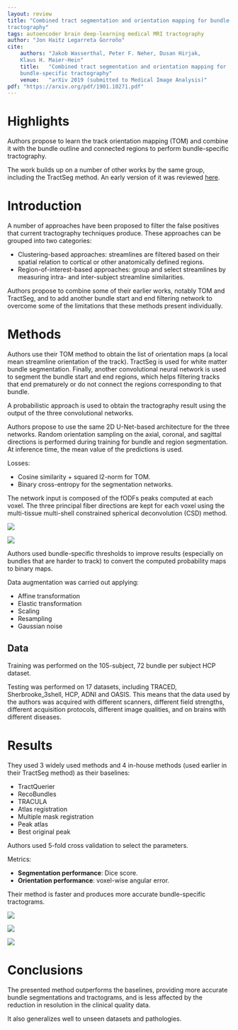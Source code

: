 ```yaml
---
layout: review
title: "Combined tract segmentation and orientation mapping for bundle-specific
tractography"
tags: autoencoder brain deep-learning medical MRI tractography
author: "Jon Haitz Legarreta Gorroño"
cite:
    authors: "Jakob Wasserthal, Peter F. Neher, Dusan Hirjak,
    Klaus H. Maier-Hein"
    title:   "Combined tract segmentation and orientation mapping for
    bundle-specific tractography"
    venue:   "arXiv 2019 (submitted to Medical Image Analysis)"
pdf: "https://arxiv.org/pdf/1901.10271.pdf"
---
```



# Highlights

Authors propose to learn the track orientation mapping (TOM) and combine it with
the bundle outline and connected regions to perform bundle-specific
tractography.

The work builds up on a number of other works by the same group, including the
TractSeg method. An early version of it was reviewed [here](https://vitalab.github.io/article/2017/12/01/Stacked-UNets-Bundle-Segmentation.html).


# Introduction

A number of approaches have been proposed to filter the false positives that
current tractography techniques produce. These approaches can be grouped into
two categories:
- Clustering-based approaches: streamlines are filtered based on their spatial
relation to cortical or other anatomically defined regions.
- Region-of-interest-based approaches: group and select streamlines by measuring
intra- and inter-subject streamline similarities.

Authors propose to combine some of their earlier works, notably TOM and
TractSeg, and to add another bundle start and end filtering network to overcome
some of the limitations that these methods present individually.


# Methods

Authors use their TOM method to obtain the list of orientation maps (a local
mean streamline orientation of the track). TractSeg is used for white matter
bundle segmentation. Finally, another convolutional neural network is used to
segment the bundle start and end regions, which helps filtering tracks that end
prematurely or do not connect the regions corresponding to that bundle.

A probabilistic approach is used to obtain the tractography result using the
output of the three convolutional networks.

Authors propose to use the same 2D U-Net-based architecture for the three
networks. Random orientation sampling on the axial, coronal, and sagittal
directions is performed during training for bundle and region segmentation. At
inference time, the mean value of the predictions is used.

Losses:
- Cosine similarity + squared l2-norm for TOM.
- Binary cross-entropy for the segmentation networks.


The network input is composed of the fODFs peaks computed at each voxel. The
three principal fiber directions are kept for each voxel using the multi-tissue
multi-shell constrained spherical deconvolution (CSD) method.

![](/article/images/TractSegmentationTOMBundleSpecificTractography/General_architecture.jpg)

![](/article/images/TractSegmentationTOMBundleSpecificTractography/Detailed_architecture.jpg)

Authors used bundle-specific thresholds to improve results (especially on
bundles that are harder to track) to convert the computed probability maps to
binary maps.

Data augmentation was carried out applying:
- Affine transformation
- Elastic transformation
- Scaling
- Resampling
- Gaussian noise

## Data

Training was performed on the 105-subject, 72 bundle per subject HCP dataset.

Testing was performed on 17 datasets, including TRACED, Sherbrooke_3shell, HCP,
ADNI and OASIS. This means that the data used by the authors was acquired
with different scanners, different field strengths, different acquisition
protocols, different image qualities, and on brains with different diseases.

# Results

They used 3 widely used methods and 4 in-house methods (used earlier in their
TractSeg method) as their baselines:
- TractQuerier
- RecoBundles
- TRACULA
- Atlas registration
- Multiple mask registration
- Peak atlas
- Best original peak

Authors used 5-fold cross validation to select the parameters.

Metrics:
- **Segmentation performance**: Dice score.
- **Orientation performance**: voxel-wise angular error.

Their method is faster and produces more accurate bundle-specific tractograms.

![](/article/images/TractSegmentationTOMBundleSpecificTractography/Results_Dice.jpg)

![](/article/images/TractSegmentationTOMBundleSpecificTractography/Results_angular_error.jpg)

![](/article/images/TractSegmentationTOMBundleSpecificTractography/Results_image.jpg)


# Conclusions

The presented method outperforms the baselines, providing more accurate bundle
segmentations and tractograms, and is less affected by the reduction in
resolution in the clinical quality data.

It also generalizes well to unseen datasets and pathologies.
